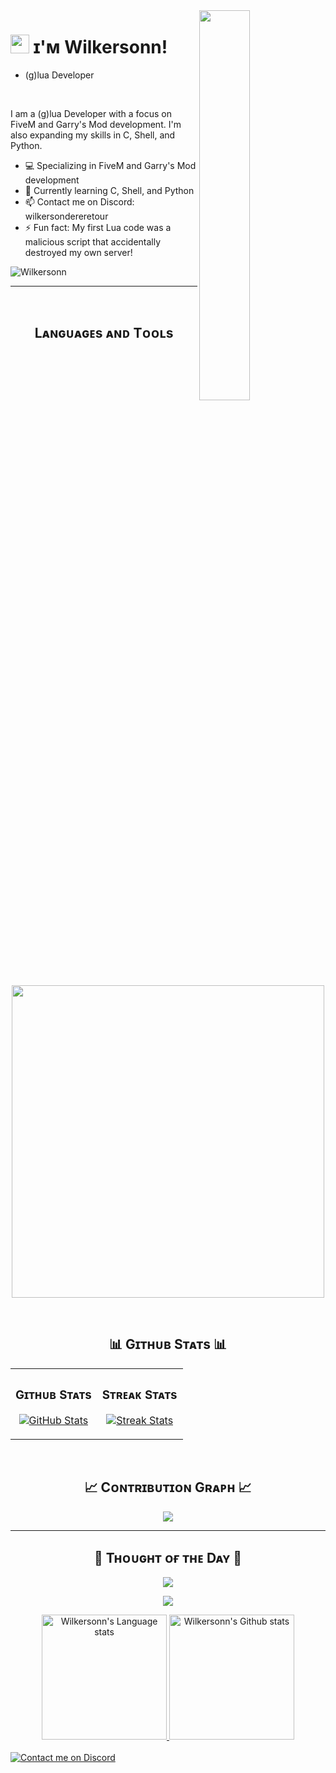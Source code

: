 <!--Night Owl image-->
<div>
  <img align="right" width="40%" src="https://owlbertsio-resized.s3.amazonaws.com/Popper.psd.full.png">
</div>

<!--Header Name-->
# <img src="https://emojis.slackmojis.com/emojis/images/1531849430/4246/blob-sunglasses.gif?1531849430" width="30"/> ɪ'ᴍ Wilkersonn! 
* (g)lua Developer
<br /> 

<!--Start Intro-->               
<p align="left">I am a (g)lua Developer with a focus on FiveM and Garry's Mod development. I'm also expanding my skills in C, Shell, and Python.</p>

- 💻 Specializing in FiveM and Garry's Mod development
- 🌱 Currently learning C, Shell, and Python
- 📫 Contact me on Discord: wilkersondereretour
- ⚡ Fun fact: My first Lua code was a malicious script that accidentally destroyed my own server!

<!--End Intro-->

<!--Profile Count Badge-->
<p align="left">
  <img src="https://komarev.com/ghpvc/?username=Wilkersonn&label=Profile%20views&color=770677&style=for-the-badge&logo=star" alt="Wilkersonn" style="padding-right:20px;" />
</p>

---
<br />

<!--Languages and Tools Section-->       
<h2 align="center">Lᴀɴɢᴜᴀɢᴇs ᴀɴᴅ Tᴏᴏʟs</h2> 
<p align="center">
<img width="500px"  src="https://skillicons.dev/icons?i=lua,c,py,bash,vscode,git,github&perline=7"  />
</p>
<br />

<!--Github stats Table--> 
<h2 align="center">📊 Gɪᴛʜᴜʙ Sᴛᴀᴛs 📊</h2>

<table width="100%">
  <tr>
    <td width="50%">
      <h3 align="center"><strong>Gɪᴛʜᴜʙ Sᴛᴀᴛs</strong></h3>
      <p align="center">
        <a href="https://github.com/Wilkersonn">
          <img align="center" src="https://github-readme-stats.vercel.app/api?username=Wilkersonn&count_private=true&show_icons=true&theme=nightowl" alt="GitHub Stats" />
        </a>
      </p>
    </td>
    <td width="50%">
      <h3 align="center"><strong>Sᴛʀᴇᴀᴋ Sᴛᴀᴛs</strong></h3>
      <p align="center">
        <a href="https://github.com/Wilkersonn">
          <img align="center" src="https://streak-stats.demolab.com?user=Wilkersonn&theme=nightowl" alt="Streak Stats" />
        </a>
      </p>
    </td>
  </tr>
</table>
<br />

<!--Contribution Graph-->
<h2 align="center">📈 Cᴏɴᴛʀɪʙᴜᴛɪᴏɴ Gʀᴀᴘʜ 📈</h2>
<div align="center">
    <img src="https://github-readme-activity-graph.vercel.app/graph?username=Wilkersonn&bg_color=011627&color=79d3c3&line=c792ea&point=ffeb95&area=true&hide_border=false" border-radius="15">
</div>

---

<!--Dynamic Quote card updated everyday at 12 PM--> 
<h2 align="center">🌟 Tʜᴏᴜɢʜᴛ ᴏғ ᴛʜᴇ Dᴀʏ 🌟</h2>

<p align="center">
    <img src="https://readme-daily-quotes.vercel.app/api?author=Anonymous&quote=Code%20is%20like%20humor.%20When%20you%20have%20to%20explain%20it%2C%20it%E2%80%99s%20bad.&theme=dark&bg_color=011627&author_color=ffeb95">
</p>

<!--Footer--> 
<p align="center">
  <img src="https://capsule-render.vercel.app/api?type=waving&color=gradient&height=65&section=footer"/>
</p>

<!-- Dark Mode -->
<div align="center"> 
<a href="https://github.com/anuraghazra/github-readme-stats#gh-dark-mode-only">
<img height="200" src="https://github-readme-stats.vercel.app/api/top-langs/?username=Wilkersonn&layout=compact&langs_count=10&hide_border=true&role=owner,collaborator&theme=radical&bg_color=000000#gh-dark-mode-only" alt="Wilkersonn's Language stats" />
</a>
<a href="https://github.com/anuraghazra/github-readme-stats#gh-dark-mode-only">
<img height="200" src="https://github-readme-stats.vercel.app/api?username=Wilkersonn&show_icons=true&count_private=true&line_height=28&hide_border=true&card_width=347&include_all_commits=true&role=owner,collaborator&exclude_repo=github-readme-stats&theme=radical&bg_color=000000#gh-dark-mode-only" alt="Wilkersonn's Github stats" />
</a>
</div>

<br/>

<!-- Social button -->
<a href="https://discord.com/users/wilkersondereretour#gh-dark-mode-only">
<img src="https://img.shields.io/badge/Discord-wilkersondereretour-7289DA?style=for-the-badge&logo=discord&labelColor=000&color=7289DA#gh-dark-mode-only" alt="Contact me on Discord" >
</a>
